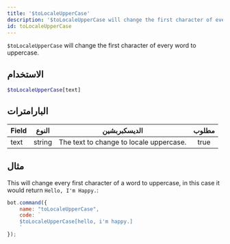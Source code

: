 ```yaml
---
title: '$toLocaleUpperCase'
description: '$toLocaleUpperCase will change the first character of every word to uppercase.'
id: toLocaleUpperCase
---
```


`$toLocaleUpperCase` will change the first character of every word to uppercase.

## الاستخدام

```php
$toLocaleUpperCase[text]
```

## البارامترات

| Field | النوع  | الديسكبربشين                            | مطلوب |
| ----- | ------ | --------------------------------------- |:-----:|
| text  | string | The text to change to locale uppercase. | true  |

## مثال

This will change every first character of a word to uppercase, in this case it would return `Hello, I'm Happy.`:

```javascript
bot.command({
    name: "toLocaleUpperCase",
    code: `
    $toLocaleUpperCase[hello, i'm happy.]
    `
});
```